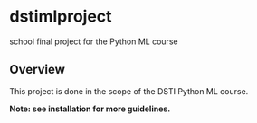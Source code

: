 # dstimlproject
 school final project for the Python ML course


## Overview
This project is done in the scope of the DSTI Python ML course.

**Note: see installation for more guidelines.**
